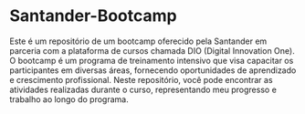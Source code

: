 # Santander-Bootcamp

Este é um repositório de um bootcamp oferecido pela Santander em parceria com a plataforma de cursos chamada DIO (Digital Innovation One). O bootcamp é um programa de treinamento intensivo que visa capacitar os participantes em diversas áreas, fornecendo oportunidades de aprendizado e crescimento profissional. Neste repositório, você pode encontrar as atividades realizadas durante o curso, representando meu progresso e trabalho ao longo do programa.